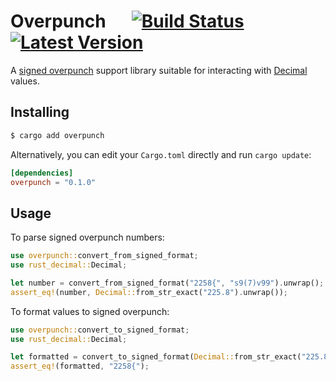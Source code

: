 # Overpunch &emsp; [![Build Status]][actions] [![Latest Version]][crates.io]

[Build Status]: https://img.shields.io/endpoint.svg?url=https%3A%2F%2Factions-badge.atrox.dev%2Fcapitalrx%2Foverpunch%2Fbadge&style=flat

[actions]: https://actions-badge.atrox.dev/capitalrx/overpunch/goto

[Latest Version]: https://img.shields.io/crates/v/overpunch.svg

[crates.io]: https://crates.io/crates/overpunch

A [signed overpunch](https://en.wikipedia.org/wiki/Signed_overpunch) support library suitable for interacting
with [Decimal](https://docs.rs/rust_decimal/latest/rust_decimal/) values.

## Installing

```sh
$ cargo add overpunch
```

Alternatively, you can edit your `Cargo.toml` directly and run `cargo update`:

```toml
[dependencies]
overpunch = "0.1.0"
```

## Usage

To parse signed overpunch numbers:

```rust
use overpunch::convert_from_signed_format;
use rust_decimal::Decimal;

let number = convert_from_signed_format("2258{", "s9(7)v99").unwrap();
assert_eq!(number, Decimal::from_str_exact("225.8").unwrap());
```

To format values to signed overpunch:

```rust
use overpunch::convert_to_signed_format;
use rust_decimal::Decimal;

let formatted = convert_to_signed_format(Decimal::from_str_exact("225.8").unwrap(), "s9(7)v99").unwrap();
assert_eq!(formatted, "2258{");
```

